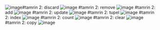 ![image](https://github.com/Sadrakhtarshenas/python/assets/140339193/0428d664-0eed-4db6-9683-ce655ee71ebf)#tamrin 2: discard
![image](https://github.com/Sadrakhtarshenas/python/assets/140339193/f5d29aa9-5a72-4a8c-ab8d-b17218c065f9)
#tamrin 2: remove
![image](https://github.com/Sadrakhtarshenas/python/assets/140339193/62db6151-1d20-441d-8b6f-b8c3cceabf69)
#tamrin 2: add
![image](https://github.com/Sadrakhtarshenas/python/assets/140339193/b514a861-8600-4336-83e7-fdbdbab7cb71)
#tamrin 2: update 
![image](https://github.com/Sadrakhtarshenas/python/assets/140339193/6a0ae861-1aa3-44f6-830c-3eb5b7397101)
#tamrin 2: tupel
![image](https://github.com/Sadrakhtarshenas/python/assets/140339193/0a982c0b-23ab-4d2e-950b-9069c0dfc151)
#tamrin 2: index
![image](https://github.com/Sadrakhtarshenas/python/assets/140339193/dfa74e4f-b909-4e4f-88fb-230e9a2d2f65)
#tamrin 2: count
![image](https://github.com/Sadrakhtarshenas/python/assets/140339193/cb0353be-07a6-45bc-b262-b035bd4178ea)
#tamrin 2: clear
![image](https://github.com/Sadrakhtarshenas/python/assets/140339193/3058b3b6-d76c-4b75-b9f7-543a9c1b18a6)
#tamrin 2: copy
![image](https://github.com/Sadrakhtarshenas/python/assets/140339193/174bcb4d-f828-4f1f-90a2-ad7be6bdf0cc)
